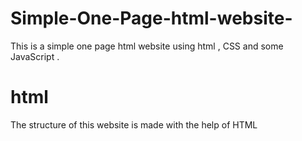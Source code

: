 # Simple-One-Page-html-website-
This is a simple one page html website using html , CSS and some JavaScript  .

# html
The structure of this website is made with the help of HTML
